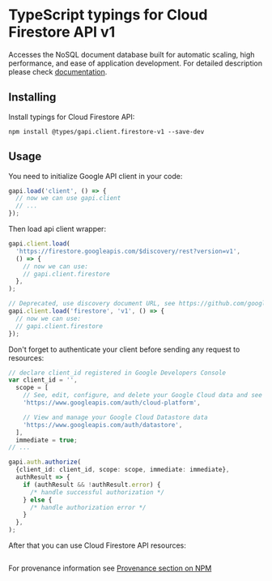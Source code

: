 # TypeScript typings for Cloud Firestore API v1

Accesses the NoSQL document database built for automatic scaling, high performance, and ease of application development.
For detailed description please check [documentation](https://cloud.google.com/firestore).

## Installing

Install typings for Cloud Firestore API:

```
npm install @types/gapi.client.firestore-v1 --save-dev
```

## Usage

You need to initialize Google API client in your code:

```typescript
gapi.load('client', () => {
  // now we can use gapi.client
  // ...
});
```

Then load api client wrapper:

```typescript
gapi.client.load(
  'https://firestore.googleapis.com/$discovery/rest?version=v1',
  () => {
    // now we can use:
    // gapi.client.firestore
  },
);
```

```typescript
// Deprecated, use discovery document URL, see https://github.com/google/google-api-javascript-client/blob/master/docs/reference.md#----gapiclientloadname----version----callback--
gapi.client.load('firestore', 'v1', () => {
  // now we can use:
  // gapi.client.firestore
});
```

Don't forget to authenticate your client before sending any request to resources:

```typescript
// declare client_id registered in Google Developers Console
var client_id = '',
  scope = [
    // See, edit, configure, and delete your Google Cloud data and see the email address for your Google Account.
    'https://www.googleapis.com/auth/cloud-platform',

    // View and manage your Google Cloud Datastore data
    'https://www.googleapis.com/auth/datastore',
  ],
  immediate = true;
// ...

gapi.auth.authorize(
  {client_id: client_id, scope: scope, immediate: immediate},
  authResult => {
    if (authResult && !authResult.error) {
      /* handle successful authorization */
    } else {
      /* handle authorization error */
    }
  },
);
```

After that you can use Cloud Firestore API resources: <!-- TODO: make this work for multiple namespaces -->

```typescript

```

For provenance information see [Provenance section on NPM](https://www.npmjs.com/package/@maxim_mazurok/gapi.client.firestore-v1#Provenance:~:text=none-,Provenance,-Built%20and%20signed)
